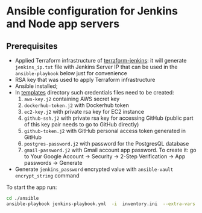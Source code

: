 # Ansible configuration for Jenkins and Node app servers

## Prerequisites

- Applied Terraform infrastructure of [terraform-jenkins](../terraform-jenkins): it will generate `jenkins_ip.txt` file with Jenkins Server IP that can be used in the `ansible-playbook` below just for convenience
- RSA key that was used to apply Terraform infrastructure
- Ansible installed;
- In [templates](./roles/jenkins-controller/templates) directory such credentials files need to be created:
  1) `aws-key.j2` containing AWS secret key
  2) `dockerhub-token.j2` with Dockerhub token
  3) `ec2-key.j2` with private rsa key for EC2 instance
  4) `github-ssh.j2` with private rsa key for accessing GitHub (public part of this key pair needs to go to GitHub directly)
  5) `github-token.j2` with GitHub personal access token generated in GitHub
  6) `postgres-password.j2` with password for the PostgresQL database
  7) `gmail-password.j2` with Gmail account app password. To create it: go to Your Google Account -> Security -> 2-Step Verification -> App passwords -> Generate
- Generate `jenkins_password` encrypted value with `ansible-vault encrypt_string` command

To start the app run:

```sh
cd ./ansible
ansible-playbook jenkins-playbook.yml  -i  inventory.ini  --extra-vars "ansible_host=$(<../terraform-jenkins/jenkins_ip.txt )"  --diff --private-key=../terraform-jenkins/ec2_key
```
